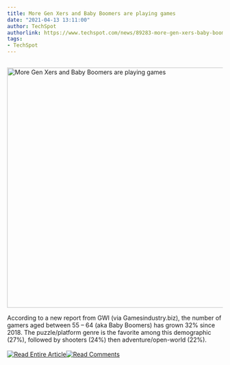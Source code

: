 ```yaml
---
title: More Gen Xers and Baby Boomers are playing games
date: "2021-04-13 13:11:00"
author: TechSpot
authorlink: https://www.techspot.com/news/89283-more-gen-xers-baby-boomers-playing-games.html
tags:
- TechSpot
---
```

<a href="https://www.techspot.com/news/89283-more-gen-xers-baby-boomers-playing-games.html" target="_blank"><img src="https://static.techspot.com/images2/news/ts3_thumbs/2021/04/2021-04-13-ts3_thumbs-fe7.jpg" width="800" height="560" style="padding: 15px 0" title="More Gen Xers and Baby Boomers are playing games" /></a><br />According to a new report from GWI (via Gamesindustry.biz), the number of gamers aged between 55 – 64 (aka Baby Boomers) has grown 32% since 2018. The puzzle/platform genre is the favorite among this demographic (27%), followed by shooters (24%) then adventure/open-world (22%).<br /><br /><a href="https://www.techspot.com/news/89283-more-gen-xers-baby-boomers-playing-games.html"><img src="https://static.techspot.com/images/rss/rss_buttons_01.png" border="0" alt="Read Entire Article" /></a><a href="https://www.techspot.com/news/89283-more-gen-xers-baby-boomers-playing-games.html#comments"><img src="https://static.techspot.com/images/rss/rss_buttons_02.png" border="0" alt="Read Comments" /></a><br /><br />